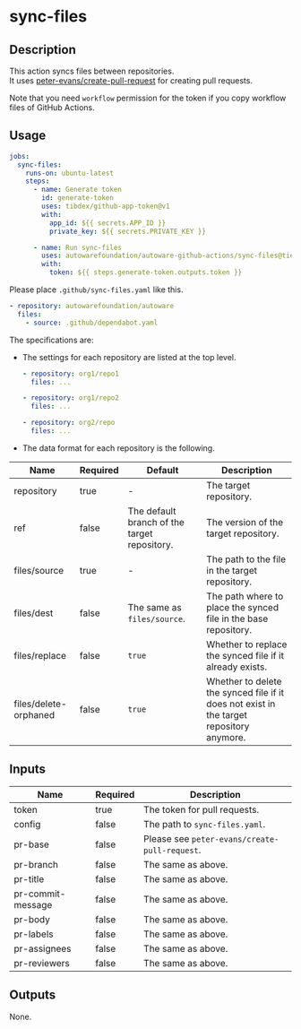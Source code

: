 # sync-files

## Description

This action syncs files between repositories.  
It uses [peter-evans/create-pull-request](https://github.com/peter-evans/create-pull-request/) for creating pull requests.

Note that you need `workflow` permission for the token if you copy workflow files of GitHub Actions.

## Usage

```yaml
jobs:
  sync-files:
    runs-on: ubuntu-latest
    steps:
      - name: Generate token
        id: generate-token
        uses: tibdex/github-app-token@v1
        with:
          app_id: ${{ secrets.APP_ID }}
          private_key: ${{ secrets.PRIVATE_KEY }}

      - name: Run sync-files
        uses: autowarefoundation/autoware-github-actions/sync-files@tier4/proposal
        with:
          token: ${{ steps.generate-token.outputs.token }}
```

Please place `.github/sync-files.yaml` like this.

```yaml
- repository: autowarefoundation/autoware
  files:
    - source: .github/dependabot.yaml
```

The specifications are:

- The settings for each repository are listed at the top level.

  ```yaml
  - repository: org1/repo1
    files: ...

  - repository: org1/repo2
    files: ...

  - repository: org2/repo
    files: ...
  ```

- The data format for each repository is the following.

| Name                  | Required | Default                                      | Description                                                                              |
| --------------------- | -------- | -------------------------------------------- | ---------------------------------------------------------------------------------------- |
| repository            | true     | -                                            | The target repository.                                                                   |
| ref                   | false    | The default branch of the target repository. | The version of the target repository.                                                    |
| files/source          | true     | -                                            | The path to the file in the target repository.                                           |
| files/dest            | false    | The same as `files/source`.                  | The path where to place the synced file in the base repository.                          |
| files/replace         | false    | `true`                                       | Whether to replace the synced file if it already exists.                                 |
| files/delete-orphaned | false    | `true`                                       | Whether to delete the synced file if it does not exist in the target repository anymore. |

## Inputs

| Name              | Required | Description                                   |
| ----------------- | -------- | --------------------------------------------- |
| token             | true     | The token for pull requests.                  |
| config            | false    | The path to `sync-files.yaml`.                |
| pr-base           | false    | Please see `peter-evans/create-pull-request`. |
| pr-branch         | false    | The same as above.                            |
| pr-title          | false    | The same as above.                            |
| pr-commit-message | false    | The same as above.                            |
| pr-body           | false    | The same as above.                            |
| pr-labels         | false    | The same as above.                            |
| pr-assignees      | false    | The same as above.                            |
| pr-reviewers      | false    | The same as above.                            |

## Outputs

None.
